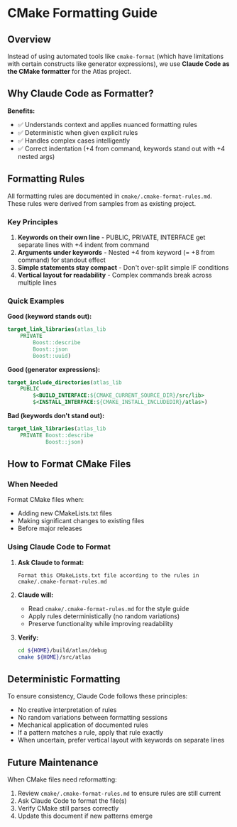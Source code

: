 # CMake Formatting Guide

## Overview

Instead of using automated tools like `cmake-format` (which have limitations with certain constructs like generator expressions), we use **Claude Code as the CMake formatter** for the Atlas project.

## Why Claude Code as Formatter?

**Benefits:**
- ✅ Understands context and applies nuanced formatting rules
- ✅ Deterministic when given explicit rules
- ✅ Handles complex cases intelligently
- ✅ Correct indentation (+4 from command, keywords stand out with +4 nested args)

## Formatting Rules

All formatting rules are documented in `cmake/.cmake-format-rules.md`. These rules were derived from samples from as existing project.

### Key Principles

1. **Keywords on their own line** - PUBLIC, PRIVATE, INTERFACE get separate lines with +4 indent from command
2. **Arguments under keywords** - Nested +4 from keyword (= +8 from command) for standout effect
3. **Simple statements stay compact** - Don't over-split simple IF conditions
4. **Vertical layout for readability** - Complex commands break across multiple lines

### Quick Examples

**Good (keyword stands out):**
```cmake
target_link_libraries(atlas_lib
    PRIVATE
        Boost::describe
        Boost::json
        Boost::uuid)
```

**Good (generator expressions):**
```cmake
target_include_directories(atlas_lib
    PUBLIC
        $<BUILD_INTERFACE:${CMAKE_CURRENT_SOURCE_DIR}/src/lib>
        $<INSTALL_INTERFACE:${CMAKE_INSTALL_INCLUDEDIR}/atlas>)
```

**Bad (keywords don't stand out):**
```cmake
target_link_libraries(atlas_lib
    PRIVATE Boost::describe
            Boost::json)
```

## How to Format CMake Files

### When Needed

Format CMake files when:
- Adding new CMakeLists.txt files
- Making significant changes to existing files
- Before major releases

### Using Claude Code to Format

1. **Ask Claude to format:**
   ```
   Format this CMakeLists.txt file according to the rules in cmake/.cmake-format-rules.md
   ```

2. **Claude will:**
   - Read `cmake/.cmake-format-rules.md` for the style guide
   - Apply rules deterministically (no random variations)
   - Preserve functionality while improving readability

3. **Verify:**
   ```bash
   cd ${HOME}/build/atlas/debug
   cmake ${HOME}/src/atlas
   ```

## Deterministic Formatting

To ensure consistency, Claude Code follows these principles:
- No creative interpretation of rules
- No random variations between formatting sessions
- Mechanical application of documented rules
- If a pattern matches a rule, apply that rule exactly
- When uncertain, prefer vertical layout with keywords on separate lines

## Future Maintenance

When CMake files need reformatting:
1. Review `cmake/.cmake-format-rules.md` to ensure rules are still current
2. Ask Claude Code to format the file(s)
3. Verify CMake still parses correctly
4. Update this document if new patterns emerge
